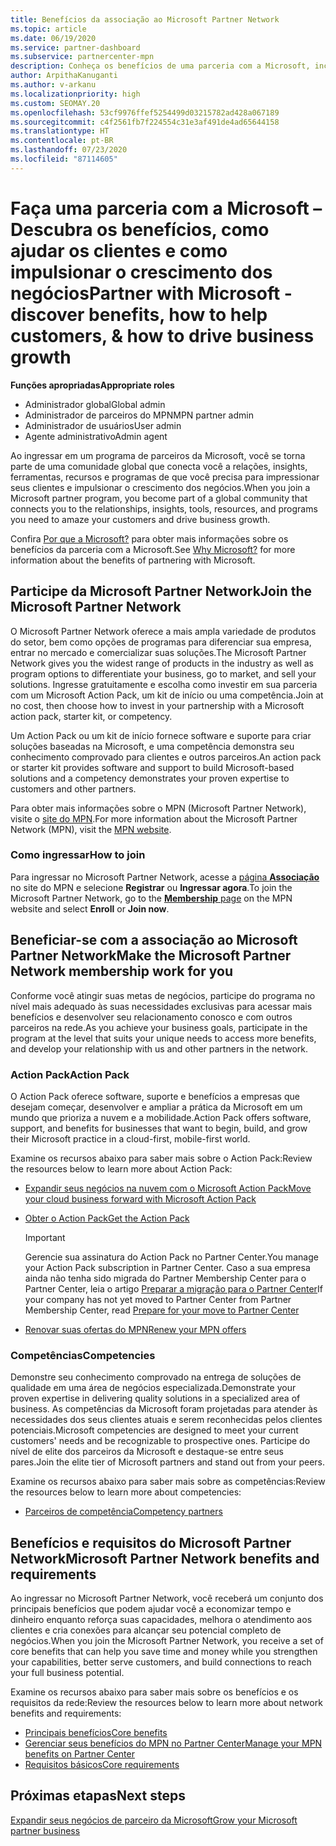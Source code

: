 ```yaml
---
title: Benefícios da associação ao Microsoft Partner Network
ms.topic: article
ms.date: 06/19/2020
ms.service: partner-dashboard
ms.subservice: partnercenter-mpn
description: Conheça os benefícios de uma parceria com a Microsoft, incluindo o Microsoft Action Pack, as competências e as opções de programas para comercializar e vender as suas soluções.
author: ArpithaKanuganti
ms.author: v-arkanu
ms.localizationpriority: high
ms.custom: SEOMAY.20
ms.openlocfilehash: 53cf9976ffef5254499d03215782ad428a067189
ms.sourcegitcommit: c4f2561fb7f224554c31e3af491de4ad65644158
ms.translationtype: HT
ms.contentlocale: pt-BR
ms.lasthandoff: 07/23/2020
ms.locfileid: "87114605"
---
```

# <a name="partner-with-microsoft---discover-benefits-how-to-help-customers--how-to-drive-business-growth"></a><span data-ttu-id="49719-103">Faça uma parceria com a Microsoft – Descubra os benefícios, como ajudar os clientes e como impulsionar o crescimento dos negócios</span><span class="sxs-lookup"><span data-stu-id="49719-103">Partner with Microsoft - discover benefits, how to help customers, & how to drive business growth</span></span>

<span data-ttu-id="49719-104">**Funções apropriadas**</span><span class="sxs-lookup"><span data-stu-id="49719-104">**Appropriate roles**</span></span>

- <span data-ttu-id="49719-105">Administrador global</span><span class="sxs-lookup"><span data-stu-id="49719-105">Global admin</span></span>
- <span data-ttu-id="49719-106">Administrador de parceiros do MPN</span><span class="sxs-lookup"><span data-stu-id="49719-106">MPN partner admin</span></span>
- <span data-ttu-id="49719-107">Administrador de usuários</span><span class="sxs-lookup"><span data-stu-id="49719-107">User admin</span></span>
- <span data-ttu-id="49719-108">Agente administrativo</span><span class="sxs-lookup"><span data-stu-id="49719-108">Admin agent</span></span>

<span data-ttu-id="49719-109">Ao ingressar em um programa de parceiros da Microsoft, você se torna parte de uma comunidade global que conecta você a relações, insights, ferramentas, recursos e programas de que você precisa para impressionar seus clientes e impulsionar o crescimento dos negócios.</span><span class="sxs-lookup"><span data-stu-id="49719-109">When you join a Microsoft partner program, you become part of a global community that connects you to the relationships, insights, tools, resources, and programs you need to amaze your customers and drive business growth.</span></span>

<span data-ttu-id="49719-110">Confira [Por que a Microsoft?](https://partner.microsoft.com/business-opportunities/why-microsoft) para obter mais informações sobre os benefícios da parceria com a Microsoft.</span><span class="sxs-lookup"><span data-stu-id="49719-110">See [Why Microsoft?](https://partner.microsoft.com/business-opportunities/why-microsoft) for more information about the benefits of partnering with Microsoft.</span></span>

## <a name="join-the-microsoft-partner-network"></a><span data-ttu-id="49719-111">Participe da Microsoft Partner Network</span><span class="sxs-lookup"><span data-stu-id="49719-111">Join the Microsoft Partner Network</span></span>

<span data-ttu-id="49719-112">O Microsoft Partner Network oferece a mais ampla variedade de produtos do setor, bem como opções de programas para diferenciar sua empresa, entrar no mercado e comercializar suas soluções.</span><span class="sxs-lookup"><span data-stu-id="49719-112">The Microsoft Partner Network gives you the widest range of products in the industry as well as program options to differentiate your business, go to market, and sell your solutions.</span></span> <span data-ttu-id="49719-113">Ingresse gratuitamente e escolha como investir em sua parceria com um Microsoft Action Pack, um kit de início ou uma competência.</span><span class="sxs-lookup"><span data-stu-id="49719-113">Join at no cost, then choose how to invest in your partnership with a Microsoft action pack, starter kit, or competency.</span></span>

<span data-ttu-id="49719-114">Um Action Pack ou um kit de início fornece software e suporte para criar soluções baseadas na Microsoft, e uma competência demonstra seu conhecimento comprovado para clientes e outros parceiros.</span><span class="sxs-lookup"><span data-stu-id="49719-114">An action pack or starter kit provides software and support to build Microsoft-based solutions and a competency demonstrates your proven expertise to customers and other partners.</span></span>

<span data-ttu-id="49719-115">Para obter mais informações sobre o MPN (Microsoft Partner Network), visite o [site do MPN](https://partner.microsoft.com/commercial).</span><span class="sxs-lookup"><span data-stu-id="49719-115">For more information about the Microsoft Partner Network (MPN), visit the [MPN website](https://partner.microsoft.com/commercial).</span></span>

### <a name="how-to-join"></a><span data-ttu-id="49719-116">Como ingressar</span><span class="sxs-lookup"><span data-stu-id="49719-116">How to join</span></span>

<span data-ttu-id="49719-117">Para ingressar no Microsoft Partner Network, acesse a [página **Associação**](https://partner.microsoft.com/membership) no site do MPN e selecione **Registrar** ou **Ingressar agora**.</span><span class="sxs-lookup"><span data-stu-id="49719-117">To join the Microsoft Partner Network, go to the [**Membership** page](https://partner.microsoft.com/membership) on the MPN website and select **Enroll** or **Join now**.</span></span>

## <a name="make-the-microsoft-partner-network-membership-work-for-you"></a><span data-ttu-id="49719-118">Beneficiar-se com a associação ao Microsoft Partner Network</span><span class="sxs-lookup"><span data-stu-id="49719-118">Make the Microsoft Partner Network membership work for you</span></span>

<span data-ttu-id="49719-119">Conforme você atingir suas metas de negócios, participe do programa no nível mais adequado às suas necessidades exclusivas para acessar mais benefícios e desenvolver seu relacionamento conosco e com outros parceiros na rede.</span><span class="sxs-lookup"><span data-stu-id="49719-119">As you achieve your business goals, participate in the program at the level that suits your unique needs to access more benefits, and develop your relationship with us and other partners in the network.</span></span>

### <a name="action-pack"></a><span data-ttu-id="49719-120">Action Pack</span><span class="sxs-lookup"><span data-stu-id="49719-120">Action Pack</span></span>

<span data-ttu-id="49719-121">O Action Pack oferece software, suporte e benefícios a empresas que desejam começar, desenvolver e ampliar a prática da Microsoft em um mundo que prioriza a nuvem e a mobilidade.</span><span class="sxs-lookup"><span data-stu-id="49719-121">Action Pack offers software, support, and benefits for businesses that want to begin, build, and grow their Microsoft practice in a cloud-first, mobile-first world.</span></span>

<span data-ttu-id="49719-122">Examine os recursos abaixo para saber mais sobre o Action Pack:</span><span class="sxs-lookup"><span data-stu-id="49719-122">Review the resources below to learn more about Action Pack:</span></span>

- [<span data-ttu-id="49719-123">Expandir seus negócios na nuvem com o Microsoft Action Pack</span><span class="sxs-lookup"><span data-stu-id="49719-123">Move your cloud business forward with Microsoft Action Pack</span></span>](https://partner.microsoft.com/membership/action-pack)

- [<span data-ttu-id="49719-124">Obter o Action Pack</span><span class="sxs-lookup"><span data-stu-id="49719-124">Get the Action Pack</span></span>](mpn-get-action-pack.md)
  
    >[!IMPORTANT]
    ><span data-ttu-id="49719-125">Gerencie sua assinatura do Action Pack no Partner Center.</span><span class="sxs-lookup"><span data-stu-id="49719-125">You manage your Action Pack subscription in Partner Center.</span></span> <span data-ttu-id="49719-126">Caso a sua empresa ainda não tenha sido migrada do Partner Membership Center para o Partner Center, leia o artigo [Preparar a migração para o Partner Center](prepare-pmc-pc-migration.md)</span><span class="sxs-lookup"><span data-stu-id="49719-126">If your company has not yet moved to Partner Center from Partner Membership Center, read [Prepare for your move to Partner Center](prepare-pmc-pc-migration.md)</span></span>  

- [<span data-ttu-id="49719-127">Renovar suas ofertas do MPN</span><span class="sxs-lookup"><span data-stu-id="49719-127">Renew your MPN offers</span></span>](renew-mpn-offers.md)

### <a name="competencies"></a><span data-ttu-id="49719-128">Competências</span><span class="sxs-lookup"><span data-stu-id="49719-128">Competencies</span></span>

<span data-ttu-id="49719-129">Demonstre seu conhecimento comprovado na entrega de soluções de qualidade em uma área de negócios especializada.</span><span class="sxs-lookup"><span data-stu-id="49719-129">Demonstrate your proven expertise in delivering quality solutions in a specialized area of business.</span></span> <span data-ttu-id="49719-130">As competências da Microsoft foram projetadas para atender às necessidades dos seus clientes atuais e serem reconhecidas pelos clientes potenciais.</span><span class="sxs-lookup"><span data-stu-id="49719-130">Microsoft competencies are designed to meet your current customers' needs and be recognizable to prospective ones.</span></span> <span data-ttu-id="49719-131">Participe do nível de elite dos parceiros da Microsoft e destaque-se entre seus pares.</span><span class="sxs-lookup"><span data-stu-id="49719-131">Join the elite tier of Microsoft partners and stand out from your peers.</span></span>

<span data-ttu-id="49719-132">Examine os recursos abaixo para saber mais sobre as competências:</span><span class="sxs-lookup"><span data-stu-id="49719-132">Review the resources below to learn more about competencies:</span></span>

- [<span data-ttu-id="49719-133">Parceiros de competência</span><span class="sxs-lookup"><span data-stu-id="49719-133">Competency partners</span></span>](https://partner.microsoft.com/membership/competencies)

## <a name="microsoft-partner-network-benefits-and-requirements"></a><span data-ttu-id="49719-134">Benefícios e requisitos do Microsoft Partner Network</span><span class="sxs-lookup"><span data-stu-id="49719-134">Microsoft Partner Network benefits and requirements</span></span>

<span data-ttu-id="49719-135">Ao ingressar no Microsoft Partner Network, você receberá um conjunto dos principais benefícios que podem ajudar você a economizar tempo e dinheiro enquanto reforça suas capacidades, melhora o atendimento aos clientes e cria conexões para alcançar seu potencial completo de negócios.</span><span class="sxs-lookup"><span data-stu-id="49719-135">When you join the Microsoft Partner Network, you receive a set of core benefits that can help you save time and money while you strengthen your capabilities, better serve customers, and build connections to reach your full business potential.</span></span>

<span data-ttu-id="49719-136">Examine os recursos abaixo para saber mais sobre os benefícios e os requisitos da rede:</span><span class="sxs-lookup"><span data-stu-id="49719-136">Review the resources below to learn more about network benefits and requirements:</span></span>

- [<span data-ttu-id="49719-137">Principais benefícios</span><span class="sxs-lookup"><span data-stu-id="49719-137">Core benefits</span></span>](https://partner.microsoft.com/membership/core-benefits#simple-tab-content-1)
- [<span data-ttu-id="49719-138">Gerenciar seus benefícios do MPN no Partner Center</span><span class="sxs-lookup"><span data-stu-id="49719-138">Manage your MPN benefits on Partner Center</span></span>](manage-your-partner-network-benefits.md)
- [<span data-ttu-id="49719-139">Requisitos básicos</span><span class="sxs-lookup"><span data-stu-id="49719-139">Core requirements</span></span>](https://partner.microsoft.com/membership/core-benefits#simple-tab-content-2)

## <a name="next-steps"></a><span data-ttu-id="49719-140">Próximas etapas</span><span class="sxs-lookup"><span data-stu-id="49719-140">Next steps</span></span>

[<span data-ttu-id="49719-141">Expandir seus negócios de parceiro da Microsoft</span><span class="sxs-lookup"><span data-stu-id="49719-141">Grow your Microsoft partner business</span></span>](grow-your-business.md)
